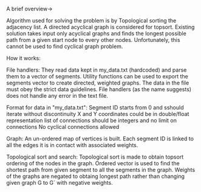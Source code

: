A brief overview->

Algorithm used for solving the problem is by Topological sorting the adjacency list. A directed acyclical graph is considered for topsort.
Existing solution takes input only acyclical graphs and finds the longest possible path from a given start node to every other nodes. Unfortunately, this cannot be used to find cyclical graph problem. 

How it works:

File handlers: They read data kept in my_data.txt (hardcoded) and parse them to a vector of segments. Utility functions can be used to export the segments vector to create directed, weighted graphs. The data in the file must obey the strict data guidelines. File handlers (as the name suggests) does not handle any error in the text file.

Format for data in "my_data.txt":
<Segment ID> <X coordinate> <Y coordinate> <list of connections>
Segment ID starts from 0 and sshould iterate without discontinuity
X and Y coordinates could be in double/float representation
list of connections should be integers and no limit on connections
No cyclical connections allowed

Graph: An un-ordered map of vertices is built. Each segment ID is linked to all the edges it is in contact with associated weights.
 
Topological sort and search: Topological sort is made to obtain topsort ordering of the nodes in the graph. Ordered vector is used to find the shortest path from given segment to all the segments in the graph. Weights of the graphs are negated to obtaing longest path rather than changing given graph G to G` with negative weights. 

